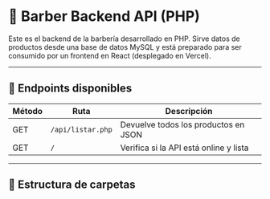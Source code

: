 # 💈 Barber Backend API (PHP)

Este es el backend de la barbería desarrollado en PHP. Sirve datos de productos desde una base de datos MySQL y está preparado para ser consumido por un frontend en React (desplegado en Vercel).

---

## 🚀 Endpoints disponibles

| Método | Ruta                   | Descripción                         |
|--------|------------------------|-------------------------------------|
| GET    | `/api/listar.php`      | Devuelve todos los productos en JSON |
| GET    | `/`                    | Verifica si la API está online y lista |

---

## 🧱 Estructura de carpetas

